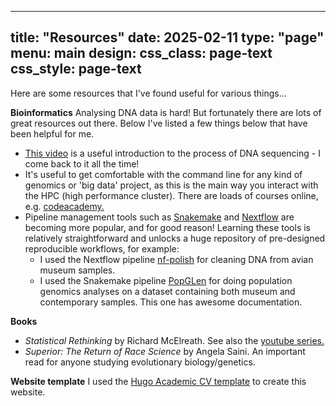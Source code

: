 
---
title: "Resources"
date: 2025-02-11
type: "page"
menu:
  main
design:
  css_class: page-text
  css_style: page-text
---

Here are some resources that I've found useful for various things...

**Bioinformatics**
Analysing DNA data is hard! But fortunately there are lots of great resources out there. Below I've listed a few things below that have been helpful for me.
* [This video](https://www.youtube.com/watch?v=fCd6B5HRaZ8) is a useful introduction to the process of DNA sequencing - I come back to it all the time!
* It's useful to get comfortable with the command line for any kind of genomics or 'big data' project, as this is the main way you interact with the HPC (high performance cluster). There are loads of courses online, e.g. [codeacademy.](https://www.codecademy.com/learn/learn-the-command-line)
* Pipeline management tools such as [Snakemake](https://snakemake.github.io/) and [Nextflow](https://www.nextflow.io/) are becoming more popular, and for good reason! Learning these tools is relatively straightforward and unlocks a huge repository of pre-designed reproducible workflows, for example:
  * I used the Nextflow pipeline [nf-polish](https://github.com/MozesBlom/nf-polish) for cleaning DNA from avian museum samples.
  * I used the Snakemake pipeline [PopGLen](https://github.com/zjnolen/PopGLen/tree/master/config) for doing population genomics analyses on a dataset containing both museum and contemporary samples. This one has awesome documentation.

**Books**
* *Statistical Rethinking* by Richard McElreath.
  See also the [youtube series.](https://www.youtube.com/watch?v=FdnMWdICdRs)
* *Superior: The Return of Race Science* by Angela Saini.
  An important read for anyone studying evolutionary biology/genetics.

**Website template**
I used the [Hugo Academic CV template](https://docs.hugoblox.com/tutorial/resume/) to create this website.